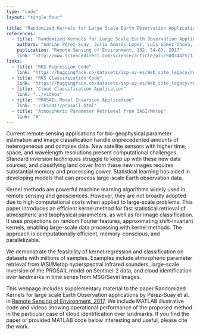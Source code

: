 ```yaml
---
type: "code"
layout: "single_four"

title: "Randomized Kernels for Large Scale Earth Observation Applications"
references:
  - title: "Randomized Kernels for Large Scale Earth Observation Applications"
    authors: "Adrián Pérez-Suay, Julia Amorós-López, Luis Gómez-Chova, Valero Laparra, Jordi Muñoz-Marí, Gustau Camps-Valls"
    publication: "Remote Sensing of Environment, 202, 54-63, 2017"
    link: "http://www.sciencedirect.com/science/article/pii/S0034425717300615"
links:
  - title: "RKS Regression Code"
    link: "https://huggingface.co/datasets/isp-uv-es/Web_site_legacy/resolve/main/code/soft_rs/RKS_regression.m"
  - title: "RKS Classification Code"
    link: "https://huggingface.co/datasets/isp-uv-es/Web_site_legacy/resolve/main/code/soft_rs/RKS_classification.m"
  - title: "Cloud Classification Application"
    link: "../videos"
  - title: "PROSAIL Model Inversion Application"
    link: "./rks2017/prosail.html"
  - title: "Atmospheric Parameter Retrieval from IASI/Metop"
    link: "#"
---
```


Current remote sensing applications for bio-geophysical parameter estimation and image classification handle unprecedented amounts of heterogeneous and complex data. New satellite sensors with higher time, space, and wavelength resolutions present computational challenges. Standard inversion techniques struggle to keep up with these new data sources, and classifying land cover from these new images requires substantial memory and processing power. Statistical learning has aided in developing models that can process large-scale Earth observation data.

Kernel methods are powerful machine learning algorithms widely used in remote sensing and geosciences. However, they are not broadly adopted due to high computational costs when applied to large-scale problems. This paper introduces an efficient kernel method for fast statistical retrieval of atmospheric and biophysical parameters, as well as for image classification. It uses projections on random Fourier features, approximating shift-invariant kernels, enabling large-scale data processing with kernel methods. The approach is computationally efficient, memory-conscious, and parallelizable.

We demonstrate the feasibility of kernel regression and classification on datasets with millions of samples. Examples include atmospheric parameter retrieval from IASI/Metop hyperspectral infrared sounders, large-scale inversion of the PROSAIL model on Sentinel-2 data, and cloud identification over landmarks in time series from MSG/Seviri images.

This webpage includes supplementary material to the paper Randomized Kernels for large scale Earth Observation applications by Pérez-Suay et al. in [Remote Sensing of Environment, 2017](http://www.sciencedirect.com/science/article/pii/S0034425717300615). We include MATLAB illustrative code and videos showing operational performance of the proposed method in the particular case of cloud identification over landmarks. If you find the paper or provided MATLAB code below interesting and useful, please cite the work.